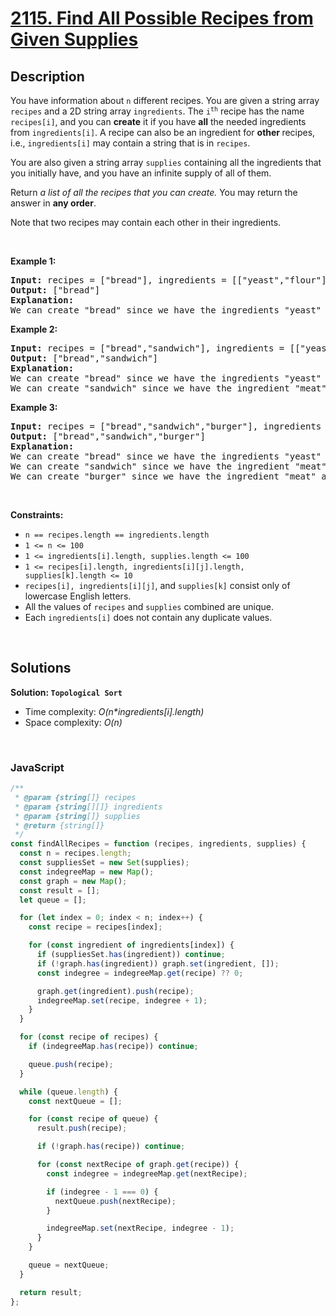 # [2115. Find All Possible Recipes from Given Supplies](https://leetcode.com/problems/find-all-possible-recipes-from-given-supplies)

## Description

<div class="elfjS" data-track-load="description_content"><p>You have information about <code>n</code> different recipes. You are given a string array <code>recipes</code> and a 2D string array <code>ingredients</code>. The <code>i<sup>th</sup></code> recipe has the name <code>recipes[i]</code>, and you can <strong>create</strong> it if you have <strong>all</strong> the needed ingredients from <code>ingredients[i]</code>. A recipe can also be an ingredient for <strong>other </strong>recipes, i.e., <code>ingredients[i]</code> may contain a string that is in <code>recipes</code>.</p>

<p>You are also given a string array <code>supplies</code> containing all the ingredients that you initially have, and you have an infinite supply of all of them.</p>

<p>Return <em>a list of all the recipes that you can create. </em>You may return the answer in <strong>any order</strong>.</p>

<p>Note that two recipes may contain each other in their ingredients.</p>

<p>&nbsp;</p>
<p><strong class="example">Example 1:</strong></p>

<pre><strong>Input:</strong> recipes = ["bread"], ingredients = [["yeast","flour"]], supplies = ["yeast","flour","corn"]
<strong>Output:</strong> ["bread"]
<strong>Explanation:</strong>
We can create "bread" since we have the ingredients "yeast" and "flour".
</pre>

<p><strong class="example">Example 2:</strong></p>

<pre><strong>Input:</strong> recipes = ["bread","sandwich"], ingredients = [["yeast","flour"],["bread","meat"]], supplies = ["yeast","flour","meat"]
<strong>Output:</strong> ["bread","sandwich"]
<strong>Explanation:</strong>
We can create "bread" since we have the ingredients "yeast" and "flour".
We can create "sandwich" since we have the ingredient "meat" and can create the ingredient "bread".
</pre>

<p><strong class="example">Example 3:</strong></p>

<pre><strong>Input:</strong> recipes = ["bread","sandwich","burger"], ingredients = [["yeast","flour"],["bread","meat"],["sandwich","meat","bread"]], supplies = ["yeast","flour","meat"]
<strong>Output:</strong> ["bread","sandwich","burger"]
<strong>Explanation:</strong>
We can create "bread" since we have the ingredients "yeast" and "flour".
We can create "sandwich" since we have the ingredient "meat" and can create the ingredient "bread".
We can create "burger" since we have the ingredient "meat" and can create the ingredients "bread" and "sandwich".
</pre>

<p>&nbsp;</p>
<p><strong>Constraints:</strong></p>

<ul>
	<li><code>n == recipes.length == ingredients.length</code></li>
	<li><code>1 &lt;= n &lt;= 100</code></li>
	<li><code>1 &lt;= ingredients[i].length, supplies.length &lt;= 100</code></li>
	<li><code>1 &lt;= recipes[i].length, ingredients[i][j].length, supplies[k].length &lt;= 10</code></li>
	<li><code>recipes[i], ingredients[i][j]</code>, and <code>supplies[k]</code> consist only of lowercase English letters.</li>
	<li>All the values of <code>recipes</code> and <code>supplies</code>&nbsp;combined are unique.</li>
	<li>Each <code>ingredients[i]</code> does not contain any duplicate values.</li>
</ul>
</div>

<p>&nbsp;</p>

## Solutions

**Solution: `Topological Sort`**

- Time complexity: <em>O(n\*ingredients[i].length)</em>
- Space complexity: <em>O(n)</em>

<p>&nbsp;</p>

### **JavaScript**

```js
/**
 * @param {string[]} recipes
 * @param {string[][]} ingredients
 * @param {string[]} supplies
 * @return {string[]}
 */
const findAllRecipes = function (recipes, ingredients, supplies) {
  const n = recipes.length;
  const suppliesSet = new Set(supplies);
  const indegreeMap = new Map();
  const graph = new Map();
  const result = [];
  let queue = [];

  for (let index = 0; index < n; index++) {
    const recipe = recipes[index];

    for (const ingredient of ingredients[index]) {
      if (suppliesSet.has(ingredient)) continue;
      if (!graph.has(ingredient)) graph.set(ingredient, []);
      const indegree = indegreeMap.get(recipe) ?? 0;

      graph.get(ingredient).push(recipe);
      indegreeMap.set(recipe, indegree + 1);
    }
  }

  for (const recipe of recipes) {
    if (indegreeMap.has(recipe)) continue;

    queue.push(recipe);
  }

  while (queue.length) {
    const nextQueue = [];

    for (const recipe of queue) {
      result.push(recipe);

      if (!graph.has(recipe)) continue;

      for (const nextRecipe of graph.get(recipe)) {
        const indegree = indegreeMap.get(nextRecipe);

        if (indegree - 1 === 0) {
          nextQueue.push(nextRecipe);
        }

        indegreeMap.set(nextRecipe, indegree - 1);
      }
    }

    queue = nextQueue;
  }

  return result;
};
```
